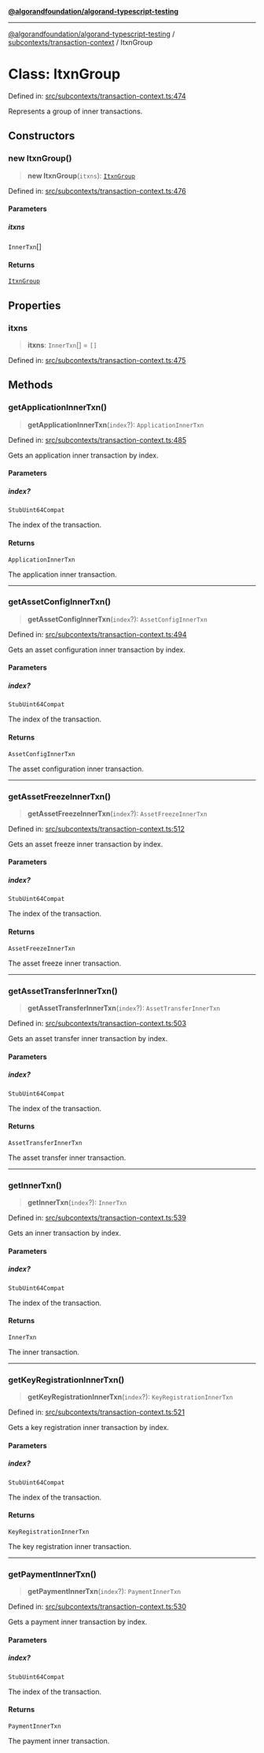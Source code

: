 [**@algorandfoundation/algorand-typescript-testing**](../../../README.md)

***

[@algorandfoundation/algorand-typescript-testing](../../../README.md) / [subcontexts/transaction-context](../README.md) / ItxnGroup

# Class: ItxnGroup

Defined in: [src/subcontexts/transaction-context.ts:474](https://github.com/algorandfoundation/algorand-typescript-testing/blob/main/src/subcontexts/transaction-context.ts#L474)

Represents a group of inner transactions.

## Constructors

### new ItxnGroup()

> **new ItxnGroup**(`itxns`): [`ItxnGroup`](ItxnGroup.md)

Defined in: [src/subcontexts/transaction-context.ts:476](https://github.com/algorandfoundation/algorand-typescript-testing/blob/main/src/subcontexts/transaction-context.ts#L476)

#### Parameters

##### itxns

`InnerTxn`[]

#### Returns

[`ItxnGroup`](ItxnGroup.md)

## Properties

### itxns

> **itxns**: `InnerTxn`[] = `[]`

Defined in: [src/subcontexts/transaction-context.ts:475](https://github.com/algorandfoundation/algorand-typescript-testing/blob/main/src/subcontexts/transaction-context.ts#L475)

## Methods

### getApplicationInnerTxn()

> **getApplicationInnerTxn**(`index`?): `ApplicationInnerTxn`

Defined in: [src/subcontexts/transaction-context.ts:485](https://github.com/algorandfoundation/algorand-typescript-testing/blob/main/src/subcontexts/transaction-context.ts#L485)

Gets an application inner transaction by index.

#### Parameters

##### index?

`StubUint64Compat`

The index of the transaction.

#### Returns

`ApplicationInnerTxn`

The application inner transaction.

***

### getAssetConfigInnerTxn()

> **getAssetConfigInnerTxn**(`index`?): `AssetConfigInnerTxn`

Defined in: [src/subcontexts/transaction-context.ts:494](https://github.com/algorandfoundation/algorand-typescript-testing/blob/main/src/subcontexts/transaction-context.ts#L494)

Gets an asset configuration inner transaction by index.

#### Parameters

##### index?

`StubUint64Compat`

The index of the transaction.

#### Returns

`AssetConfigInnerTxn`

The asset configuration inner transaction.

***

### getAssetFreezeInnerTxn()

> **getAssetFreezeInnerTxn**(`index`?): `AssetFreezeInnerTxn`

Defined in: [src/subcontexts/transaction-context.ts:512](https://github.com/algorandfoundation/algorand-typescript-testing/blob/main/src/subcontexts/transaction-context.ts#L512)

Gets an asset freeze inner transaction by index.

#### Parameters

##### index?

`StubUint64Compat`

The index of the transaction.

#### Returns

`AssetFreezeInnerTxn`

The asset freeze inner transaction.

***

### getAssetTransferInnerTxn()

> **getAssetTransferInnerTxn**(`index`?): `AssetTransferInnerTxn`

Defined in: [src/subcontexts/transaction-context.ts:503](https://github.com/algorandfoundation/algorand-typescript-testing/blob/main/src/subcontexts/transaction-context.ts#L503)

Gets an asset transfer inner transaction by index.

#### Parameters

##### index?

`StubUint64Compat`

The index of the transaction.

#### Returns

`AssetTransferInnerTxn`

The asset transfer inner transaction.

***

### getInnerTxn()

> **getInnerTxn**(`index`?): `InnerTxn`

Defined in: [src/subcontexts/transaction-context.ts:539](https://github.com/algorandfoundation/algorand-typescript-testing/blob/main/src/subcontexts/transaction-context.ts#L539)

Gets an inner transaction by index.

#### Parameters

##### index?

`StubUint64Compat`

The index of the transaction.

#### Returns

`InnerTxn`

The inner transaction.

***

### getKeyRegistrationInnerTxn()

> **getKeyRegistrationInnerTxn**(`index`?): `KeyRegistrationInnerTxn`

Defined in: [src/subcontexts/transaction-context.ts:521](https://github.com/algorandfoundation/algorand-typescript-testing/blob/main/src/subcontexts/transaction-context.ts#L521)

Gets a key registration inner transaction by index.

#### Parameters

##### index?

`StubUint64Compat`

The index of the transaction.

#### Returns

`KeyRegistrationInnerTxn`

The key registration inner transaction.

***

### getPaymentInnerTxn()

> **getPaymentInnerTxn**(`index`?): `PaymentInnerTxn`

Defined in: [src/subcontexts/transaction-context.ts:530](https://github.com/algorandfoundation/algorand-typescript-testing/blob/main/src/subcontexts/transaction-context.ts#L530)

Gets a payment inner transaction by index.

#### Parameters

##### index?

`StubUint64Compat`

The index of the transaction.

#### Returns

`PaymentInnerTxn`

The payment inner transaction.
